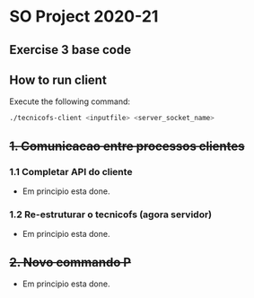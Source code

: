 # SO Project 2020-21

## Exercise 3 base code

## How to run client

Execute the following command:

```sh
./tecnicofs-client <inputfile> <server_socket_name>
```

## <s> 1. Comunicacao entre processos clientes </s>

### 1.1 Completar API do cliente

- Em principio esta done.

### 1.2  Re-estruturar o tecnicofs (agora servidor)

- Em principio esta done.

## <s> 2. Novo commando P </s>

- Em principio esta done.
